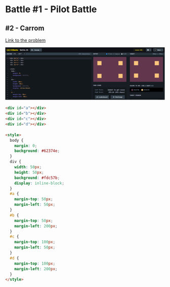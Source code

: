 # Battle #1 - Pilot Battle

## #2 - Carrom

[Link to the problem](https://cssbattle.dev/play/2)

![result](./images/02_carrom.png)

```html
<div id="a"></div>
<div id="b"></div>
<div id="c"></div>
<div id="d"></div>

<style>
  body {
    margin: 0;
    background: #62374e;
  }
  div {
    width: 50px;
    height: 50px;
    background: #fdc57b;
    display: inline-block;
  }
  #a {
    margin-top: 50px;
    margin-left: 50px;
  }
  #b {
    margin-top: 50px;
    margin-left: 200px;
  }
  #c {
    margin-top: 100px;
    margin-left: 50px;
  }
  #d {
    margin-top: 100px;
    margin-left: 200px;
  }
</style>
```
